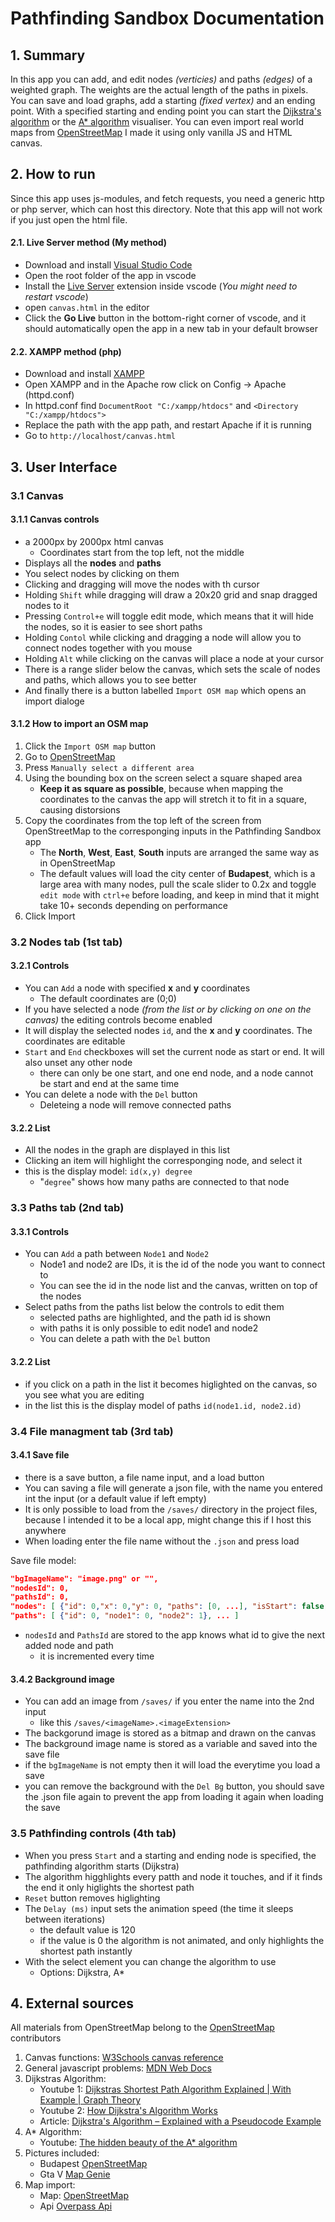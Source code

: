 # Pathfinding Sandbox Documentation
## 1. Summary
In this app you can add, and edit nodes *(verticies)* and paths *(edges)* of a weighted graph. The weights are the actual length of the paths in pixels. You can save and load graphs, add a starting *(fixed vertex)* and an ending point. With a specified starting and ending point you can start the [Dijkstra's algorithm](https://en.wikipedia.org/wiki/Dijkstra%27s_algorithm) or the [A* algorithm](https://en.wikipedia.org/wiki/A*_search_algorithm) visualiser.
You can even import real world maps from [OpenStreetMap](https://www.openstreetmap.org)
I made it using only vanilla JS and HTML canvas.

## 2. How to run
Since this app uses js-modules, and fetch requests, you need a generic http or php server, which can host this directory. Note that this app will not work if you just open the html file.

#### 2.1. Live Server method (My method)

 - Download and install [Visual Studio Code](https://code.visualstudio.com/) 
 - Open the root folder of the app in vscode
 - Install the [Live Server](https://marketplace.visualstudio.com/items?itemName=ritwickdey.LiveServer) extension inside vscode (*You might need to restart vscode*)
 - open `canvas.html` in the editor
 - Click the **Go Live** button in the bottom-right corner of vscode, and it should automatically open the app in a new tab in your default browser
#### 2.2. XAMPP method (php)
- Download and install [XAMPP](https://www.apachefriends.org/)
- Open XAMPP and in the Apache row click on Config -> Apache (httpd.conf)
- In httpd.conf find `DocumentRoot "C:/xampp/htdocs"` and `<Directory "C:/xampp/htdocs">`
- Replace the path with the app path, and restart Apache if it is running
- Go to `http://localhost/canvas.html`

## 3. User Interface
### 3.1 Canvas
#### 3.1.1 Canvas controls
- a 2000px by 2000px html canvas
	- Coordinates start from the top left, not the middle
- Displays all the **nodes** and **paths**
- You select nodes by clicking on them
- Clicking and dragging will move the nodes with th cursor
- Holding `Shift` while dragging will draw a 20x20 grid and snap dragged nodes to it
- Pressing `Control+e` will toggle edit mode, which means that it will hide the nodes, so it is easier to see short paths
- Holding `Contol` while clicking and dragging a node will allow you to connect nodes together with you mouse
- Holding `Alt` while clicking on the canvas will place a node at your cursor
- There is a range slider below the canvas, which sets the scale of nodes and paths, which allows you to see better
- And finally there is a button labelled `Import OSM map` which opens an import dialoge
#### 3.1.2 How to import an OSM map
1. Click the `Import OSM map` button
2. Go to [OpenStreetMap](https://www.openstreetmap.org/export)
3. Press `Manually select a different area`
4. Using the bounding box on the screen select a square shaped area
	- **Keep it as square as possible**, because when mapping the coordinates to the canvas the app will stretch it to fit in a square, causing distorsions
5. Copy the coordinates from the top left of the screen from OpenStreetMap to the corresponging inputs in the Pathfinding Sandbox app
	- The **North**, **West**, **East**, **South** inputs are arranged the same way as in OpenStreetMap
	- The default values will load the city center of **Budapest**, which is a large area with many nodes, pull the scale slider to 0.2x and toggle `edit mode` with `ctrl+e` before loading, and keep in mind that it might take 10+ seconds depending on performance
6. Click Import
### 3.2 Nodes tab (1st tab)
#### 3.2.1 Controls
- You can `Add` a node with specified **x** and **y** coordinates
	- The default coordinates are (0;0)
- If you have selected a node *(from the list or by clicking on one on the canvas)* the editing controls become enabled
- It will display the selected nodes `id`, and the **x** and **y** coordinates. The coordinates are editable
- `Start` and `End` checkboxes will set the current node as start or end. It will also unset any other node
	- there can only be one start, and one end node, and a node cannot be start and end at the same time
- You can delete a node with the `Del` button
  - Deleteing a node will remove connected paths
#### 3.2.2 List
- All the nodes in the graph are displayed in this list
- Clicking an item will highlight the corresponging node, and select it
- this is the display model: `id(x,y) degree`
	- "`degree`" shows how many paths are connected to that node
### 3.3 Paths tab (2nd tab)
#### 3.3.1 Controls
- You can `Add` a path between `Node1` and `Node2`
	- Node1 and node2 are IDs, it is the id of the node you want to connect to
	- You can see the id in the node list and the canvas, written on top of the nodes
- Select paths from the paths list below the controls to edit them
	- selected paths are highlighted, and the path id is shown
	- with paths it is only possible to edit node1 and node2
	- You can delete a path with the `Del` button
#### 3.2.2 List
- if you click on a path in the list it becomes higlighted on the canvas, so you see what you are editing 
- in the list this is the display model of paths `id(node1.id, node2.id)`
### 3.4 File managment tab (3rd tab)
#### 3.4.1 Save file
- there is a save button, a file name input, and a load button
- You can saving a file will generate a json file, with the name you entered int the input (or a default value if left empty) 
- It is only possible to load from the `/saves/` directory in the project files, because I intended it to be a local app, might change this if I host this anywhere
- When loading enter the file name without the `.json` and press load

Save file model:
```json
"bgImageName": "image.png" or "",
"nodesId": 0,
"pathsId": 0,
"nodes": [ {"id": 0,"x": 0,"y": 0, "paths": [0, ...], "isStart": false, "isEnd": false}, ... ]
"paths": [ {"id": 0, "node1": 0, "node2": 1}, ... ]
```
- `nodesId` and `PathsId` are stored to the app knows what id to give the next added node and path
	- it is incremented every time
#### 3.4.2 Background image
- You can add an image from `/saves/` if you enter the name into the 2nd input
	- like this `/saves/<imageName>.<imageExtension>`
- The backgorund image is stored as a bitmap and drawn on the canvas
- The background image name is stored as a variable and saved into the save file
- if the `bgImageName` is not empty then it will load the everytime you load a save
- you can remove the background with the `Del Bg` button, you should save the .json file again to prevent the app from loading it again when loading the save
### 3.5 Pathfinding controls (4th tab)
- When you press `Start` and a starting and ending node is specified, the pathfinding algorithm starts (Dijkstra)
- The algorithm higghlights every patth and node it touches, and if it finds the end it only higlights the shortest path
- `Reset` button removes higlighting
- The `Delay (ms)` input sets the animation speed (the time it sleeps between iterations)
	- the default value is 120
	- if the value is 0 the algorithm is not animated, and only highlights the shortest path instantly
- With the select element you can change the algorithm to use
	- Options: Dijkstra, A*

## 4. External sources
All materials from OpenStreetMap belong to the [OpenStreetMap](https://www.openstreetmap.org/copyright) contributors

1. Canvas functions: [W3Schools canvas reference](https://www.w3schools.com/tags/ref_canvas.asp)
2. General javascript problems: [MDN Web Docs](https://developer.mozilla.org/en-US/)
3. Dijkstras Algorithm:
	- Youtube 1: [Dijkstras Shortest Path Algorithm Explained | With Example | Graph Theory](https://www.youtube.com/watch?v=bZkzH5x0SKU&t=197s)
	- Youtube 2: [How Dijkstra's Algorithm Works](https://www.youtube.com/watch?v=EFg3u_E6eHU)
	- Article: [Dijkstra's Algorithm – Explained with a Pseudocode Example](https://www.freecodecamp.org/news/dijkstras-algorithm-explained-with-a-pseudocode-example/)
4. A* Algorithm:
	- Youtube: [The hidden beauty of the A* algorithm](https://www.youtube.com/watch?v=A60q6dcoCjw)
5. Pictures included:
	- Budapest [OpenStreetMap](https://www.openstreetmap.org/#map=12/47.5242/19.0805)
	- Gta V [Map Genie](https://gta-5-map.com/)
6. Map import:
	- Map: [OpenStreetMap](https://www.openstreetmap.org/)
	- Api [Overpass Api](https://overpass-api.de/)
